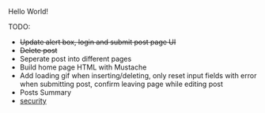 Hello World!

TODO:
* ~~Update alert box, login and submit post page UI~~
* ~~Delete post~~
* Seperate post into different pages
* Build home page HTML with Mustache
* Add loading gif when inserting/deleting, only reset input fields with error when submitting post, confirm leaving page while editing post
* Posts Summary
* [security](http://stackoverflow.com/questions/1145132/how-safe-is-it-to-send-a-plain-text-password-using-ajax)
